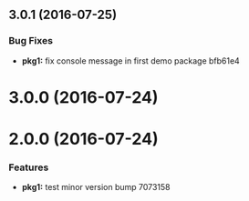 <a name="3.0.1"></a>
## 3.0.1 (2016-07-25)


### Bug Fixes

* **pkg1:** fix console message in first demo package bfb61e4



<a name="3.0.0"></a>
# 3.0.0 (2016-07-24)



<a name="2.0.0"></a>
# 2.0.0 (2016-07-24)


### Features

* **pkg1:** test minor version bump 7073158



